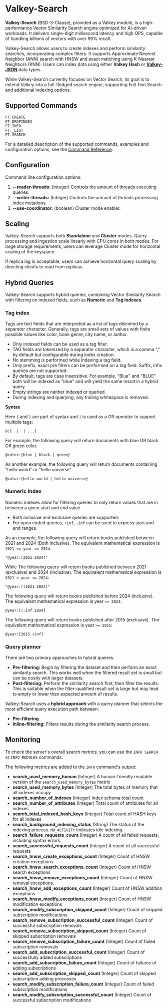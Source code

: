 # Valkey-Search

**Valkey-Search** (BSD-3-Clause), provided as a Valkey module, is a high-performance Vector Similarity Search engine
optimized for AI-driven workloads. It delivers single-digit millisecond latency and high QPS, capable of handling billions
of vectors with over 99% recall.

Valkey-Search allows users to create indexes and perform similarity searches, incorporating complex filters.
It supports Approximate Nearest Neighbor (ANN) search with HNSW and exact matching using K-Nearest Neighbors (KNN).
Users can index data using either **Valkey Hash** or **[Valkey-JSON](https://github.com/valkey-io/valkey-json)** data types.

While Valkey-Search currently focuses on Vector Search, its goal is to extend Valkey into a full-fledged search engine,
supporting Full Text Search and additional indexing options.

## Supported Commands

```plaintext
FT.CREATE
FT.DROPINDEX
FT.INFO
FT._LIST
FT.SEARCH
```

For a detailed description of the supported commands, examples and configuration options, see the [Command Reference](valkey.io/commands/#search).

## Configuration

Command line configuration options:

1. **--reader-threads:** (Integer) Controls the amount of threads executing queries.
2. **--writer-threads:** (Integer) Controls the amount of threads processing index mutations.
3. **--use-coordinator:** (boolean) Cluster mode enabler.

## Scaling

Valkey-Search supports both **Standalone** and **Cluster** modes. Query processing and ingestion scale linearly with CPU
cores in both modes. For large storage requirements, users can leverage Cluster mode for horizontal scaling of the keyspace.

If replica lag is acceptable, users can achieve horizontal query scaling by directing clients to read from replicas.

## Hybrid Queries

Valkey-Search supports hybrid queries, combining Vector Similarity Search with filtering on indexed fields, such as **Numeric** and **Tag indexes**.

### Tag index

Tags are text fields that are interpreted as a list of tags delimited by a separator character.
Generally, tags are small sets of values with finite possible values like color, book genre, city name, or author.

- Only indexed fields can be used as a tag filter.
- TAG fields are tokenized by a separator character, which is a comma "," by default but configurable during index creation.
- No stemming is performed while indexing a tag field.
- Only prefix, exact pre filters can be performed on a tag field. Suffix, infix queries are not supported.
- By default, tags are case insensitive. For example, "Blue" and "BLUE" both will be indexed as "blue" and will yield the
    same result in a hybrid query.
- Empty strings are neither indexed or queried.
- During indexing and querying, any trailing whitespace is removed.

**Syntax**

Here `{` and `}` are part of syntax and `|` is used as a OR operator to support multiple tags:

```
@:{  |  | ...}
```

For example, the following query will return documents with blue OR black OR green color.

```
@color:{blue | black | green}
```

As another example, the following query will return documents containing "hello world" or "hello universe"

```
@color:{hello world | hello universe}
```

### Numeric Index

Numeric indexes allow for filtering queries to only return values that are in between a given start and end value.

- Both inclusive and exclusive queries are supported.
- For open ended queries, `+inf`, `-inf` can be used to express start and end ranges.

As an example, the following query will return books published between 2021 and 2024 (Both inclusive).
The equivalent mathematical expression is `2021 <= year <= 2024`.

```
"@year:[2021 2024]"
```

While The following query will return books published between 2021 (exclusive) and 2024 (inclusive).
The equivalent mathematical expression is `2021 < year <= 2024`:

```
"@year:[(2021 2024]"
```

The following query will return books published before 2024 (inclusive). The equivalent mathematical expression is year `<= 2024`:

```
@year:[(-inf 2024]
```

The following query will return books published after 2015 (exclusive). The equivalent mathematical expression is year `>= 2015`:

```
@year:[2015 +inf]
```

### Query planner

There are two primary approaches to hybrid queries:

- **Pre-filtering:** Begin by filtering the dataset and then perform an exact similarity search. This works well when the filtered result set is small but can be costly with larger datasets.
- **Post-filtering:** Perform the similarity search first, then filter the results. This is suitable when the filter-qualified result set is large but may lead to empty or lower than expected amount of results.

Valkey-Search uses a **hybrid approach** with a query planner that selects the most efficient query execution path between:

- **Pre-filtering**
- **Inline-filtering:** Filters results during the similarity search process.

## Monitoring

To check the server's overall search metrics, you can use the `INFO SEARCH` or `INFO MODULES` commands.

The following metrics are added to the `INFO` command's output:

- **search_used_memory_human** (Integer) A human-friendly readable version of the `search_used_memory_bytes` metric
- **search_used_memory_bytes** (Integer) The total bytes of memory that all indexes occupy
- **search_number_of_indexes** (Integer) Index schema total count
- **search_number_of_attributes** (Integer) Total count of attributes for all indexes
- **search_total_indexed_hash_keys** (Integer) Total count of HASH keys for all indexes
- **search_background_indexing_status** (String) The status of the indexing process. `NO_ACTIVITY` indicates idle indexing.
- **search_failure_requests_count** (Integer) A count of all failed requests, including syntax errors.
- **search_successful_requests_count** (Integer) A count of all successful requests
- **search_hnsw_create_exceptions_count** (Integer) Count of HNSW creation exceptions.
- **search_hnsw_search_exceptions_count** (Integer) Count of HNSW search exceptions
- **search_hnsw_remove_exceptions_count** (Integer) Count of HNSW removal exceptions.
- **search_hnsw_add_exceptions_count** (Integer) Count of HNSW addition exceptions.
- **search_hnsw_modify_exceptions_count** (Integer) Count of HNSW modification exceptions
- **search_modify_subscription_skipped_count** (Integer) Count of skipped subscription modifications
- **search_remove_subscription_successful_count** (Integer) Count of successful subscription removals
- **search_remove_subscription_skipped_count** (Integer) Count of skipped subscription removals
- **search_remove_subscription_failure_count** (Integer) Count of failed subscription removals
- **search_add_subscription_successful_count** (Integer) Count of successfully added subscriptions
- **search_add_subscription_failure_count** (Integer) Count of failures of adding subscriptions
- **search_add_subscription_skipped_count** (Integer) Count of skipped subscription adding processes
- **search_modify_subscription_failure_count** (Integer) Count of failed subscription modifications
- **search_modify_subscription_successful_count** (Integer)	Count of successful subscription modifications
